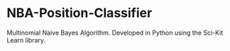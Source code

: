 # NBA-Position-Classifier
Multinomial Naive Bayes Algorithm. Developed in Python using the Sci-Kit Learn library.
